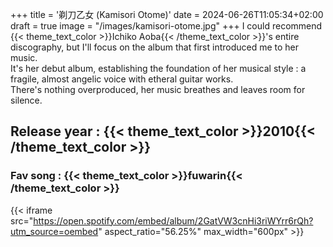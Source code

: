 +++
title = '剃刀乙女 (Kamisori Otome)'
date = 2024-06-26T11:05:34+02:00
draft = true
image = "/images/kamisori-otome.jpg"
+++
I could recommend {{< theme_text_color >}}Ichiko Aoba{{< /theme_text_color >}}'s entire discography, but I'll focus on the album that first introduced me to her music.  
It's her debut album, establishing the foundation of her musical style : a fragile, almost angelic voice with etheral guitar works.   
There's nothing overproduced, her music breathes and leaves room for silence.
## Release year : {{< theme_text_color >}}2010{{< /theme_text_color >}} 
### Fav song : {{< theme_text_color >}}fuwarin{{< /theme_text_color >}} 
{{< iframe src="https://open.spotify.com/embed/album/2GatVW3cnHi3riWYrr6rQh?utm_source=oembed" aspect_ratio="56.25%" max_width="600px" >}}
